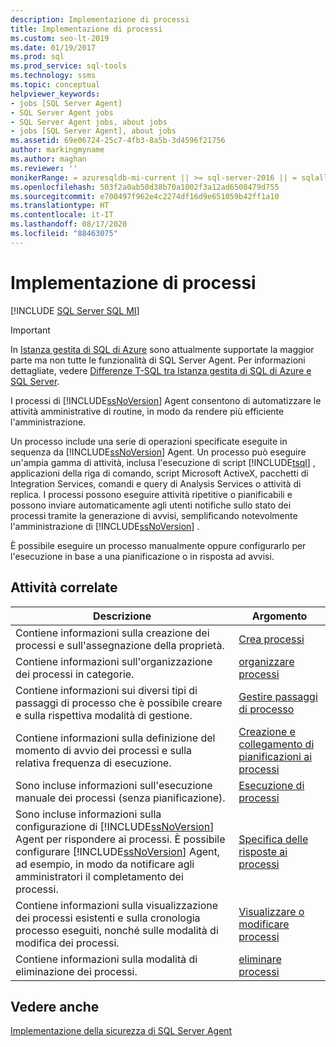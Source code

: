 ```yaml
---
description: Implementazione di processi
title: Implementazione di processi
ms.custom: seo-lt-2019
ms.date: 01/19/2017
ms.prod: sql
ms.prod_service: sql-tools
ms.technology: ssms
ms.topic: conceptual
helpviewer_keywords:
- jobs [SQL Server Agent]
- SQL Server Agent jobs
- SQL Server Agent jobs, about jobs
- jobs [SQL Server Agent], about jobs
ms.assetid: 69e06724-25c7-4fb3-8a5b-3d4596f21756
author: markingmyname
ms.author: maghan
ms.reviewer: ''
monikerRange: = azuresqldb-mi-current || >= sql-server-2016 || = sqlallproducts-allversions
ms.openlocfilehash: 503f2a0ab50d38b70a1002f3a12ad6508479d755
ms.sourcegitcommit: e700497f962e4c2274df16d9e651059b42ff1a10
ms.translationtype: HT
ms.contentlocale: it-IT
ms.lasthandoff: 08/17/2020
ms.locfileid: "88463075"
---
```

# <a name="implement-jobs"></a>Implementazione di processi
[!INCLUDE [SQL Server SQL MI](../../includes/applies-to-version/sql-asdbmi.md)]

> [!IMPORTANT]  
> In [Istanza gestita di SQL di Azure](https://docs.microsoft.com/azure/sql-database/sql-database-managed-instance) sono attualmente supportate la maggior parte ma non tutte le funzionalità di SQL Server Agent. Per informazioni dettagliate, vedere [Differenze T-SQL tra Istanza gestita di SQL di Azure e SQL Server](https://docs.microsoft.com/azure/sql-database/sql-database-managed-instance-transact-sql-information#sql-server-agent).

I processi di [!INCLUDE[ssNoVersion](../../includes/ssnoversion-md.md)] Agent consentono di automatizzare le attività amministrative di routine, in modo da rendere più efficiente l'amministrazione.  
  
Un processo include una serie di operazioni specificate eseguite in sequenza da [!INCLUDE[ssNoVersion](../../includes/ssnoversion-md.md)] Agent. Un processo può eseguire un'ampia gamma di attività, inclusa l'esecuzione di script [!INCLUDE[tsql](../../includes/tsql-md.md)] , applicazioni della riga di comando, script Microsoft ActiveX, pacchetti di Integration Services, comandi e query di Analysis Services o attività di replica. I processi possono eseguire attività ripetitive o pianificabili e possono inviare automaticamente agli utenti notifiche sullo stato dei processi tramite la generazione di avvisi, semplificando notevolmente l'amministrazione di [!INCLUDE[ssNoVersion](../../includes/ssnoversion-md.md)] .  
  
È possibile eseguire un processo manualmente oppure configurarlo per l'esecuzione in base a una pianificazione o in risposta ad avvisi.  
  
## <a name="related-tasks"></a>Attività correlate  
  
|Descrizione|Argomento|  
|-|-|   
|Contiene informazioni sulla creazione dei processi e sull'assegnazione della proprietà.|[Crea processi](../../ssms/agent/create-jobs.md)|  
|Contiene informazioni sull'organizzazione dei processi in categorie.|[organizzare processi](../../ssms/agent/organize-jobs.md)|  
|Contiene informazioni sui diversi tipi di passaggi di processo che è possibile creare e sulla rispettiva modalità di gestione.|[Gestire passaggi di processo](../../ssms/agent/manage-job-steps.md)|  
|Contiene informazioni sulla definizione del momento di avvio dei processi e sulla relativa frequenza di esecuzione.|[Creazione e collegamento di pianificazioni ai processi](../../ssms/agent/create-and-attach-schedules-to-jobs.md)|  
|Sono incluse informazioni sull'esecuzione manuale dei processi (senza pianificazione).|[Esecuzione di processi](../../ssms/agent/run-jobs.md)|  
|Sono incluse informazioni sulla configurazione di [!INCLUDE[ssNoVersion](../../includes/ssnoversion-md.md)] Agent per rispondere ai processi. È possibile configurare [!INCLUDE[ssNoVersion](../../includes/ssnoversion-md.md)] Agent, ad esempio, in modo da notificare agli amministratori il completamento dei processi.|[Specifica delle risposte ai processi](../../ssms/agent/specify-job-responses.md)|  
|Contiene informazioni sulla visualizzazione dei processi esistenti e sulla cronologia processo eseguiti, nonché sulle modalità di modifica dei processi.|[Visualizzare o modificare processi](../../ssms/agent/view-or-modify-jobs.md)|  
|Contiene informazioni sulla modalità di eliminazione dei processi.|[eliminare processi](../../ssms/agent/delete-jobs.md)|  
  
## <a name="see-also"></a>Vedere anche  
[Implementazione della sicurezza di SQL Server Agent](../../ssms/agent/implement-sql-server-agent-security.md)  
  
